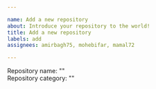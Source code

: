 ```yaml
---

name: Add a new repository
about: Introduce your repository to the world!
title: Add a new repository 
labels: add
assignees: amirbagh75, mohebifar, mamal72

---
```


Repository name: ""    
Repository category: ""

